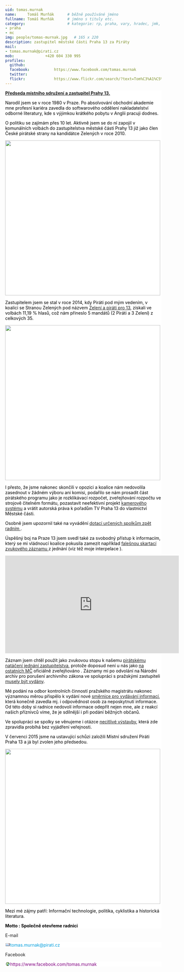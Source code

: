 ```yaml
---
uid: tomas.murnak
name:     Tomáš Murňák  	# běžně používáné jméno
fullname: Tomáš Murňák  	# jméno s tituly etc.
category:                 	# kategorie: rp, praha, vary, hradec, jmk, senat
- praha
- mc
img: people/tomas-murnak.jpg   # 165 x 220
description: zastupitel městské části Praha 13 za Piráty             	# kratký popis, max 160 znaků
mail:
- tomas.murnak@pirati.cz
mob:			  +420 604 330 995
profiles:
  github:                 
  facebook: 		  https://www.facebook.com/tomas.murnak
  twitter: 		  
  flickr:     		  https://www.flickr.com/search/?text=Tom%C3%A1%C5%A1%20Mur%C5%88%C3%A1k
---
```


<div style="color: #000000; text-transform: none; font-size: 14px; font-style: normal; font-weight: normal; word-spacing: 0px; white-space: normal; orphans: 2; widows: 2; background-color: #ffffff; font-variant-ligatures: normal; -webkit-text-stroke-text-decoration-style: initial;" class="level1">
<p><a href="https://praha.pirati.cz/mestske-casti/p13/"><b>Předseda místního sdružení a zastupitel Prahy 13.</b></a></p>
<p>Narodil jsem se v roce 1980 v Praze. Po absolvování obchodní akademie mne profesní kariéra zavedla do softwarového oddělení nakladatelství odborné literatury, kde s výjimkou krátkého pobytu v Anglii pracuji dodnes.</p>
<p>O politiku se zajímám přes 10 let. Aktivně jsem se do ní zapojil v komunálních volbách do zastupitelstva městské části Prahy 13 již jako člen České pirátské strany na kandidátce Zelených v roce 2010.</p>
<p><a style="color: #009ddc; overflow: hidden; -ms-zoom: 1;" class="media" href="https://wiki.pirati.cz/_detail/lide/volby2010.jpg?id=lide%3Atomas_murnak" title="lide:volby2010.jpg"><img style="overflow: hidden; vertical-align: middle; -ms-zoom: 1;" class="media" src="https://wiki.pirati.cz/_media/lide/volby2010.jpg?w=500&amp;tok=ce7fbc" alt="" width="500"></a></p>
<p>Zastupitelem jsem se stal v roce 2014, kdy Piráti pod mým vedením, v koalici se Stranou Zelených pod názvem <a href="http://zeleniapiratipro13.cz/">Zelení a piráti pro 13</a>, získali ve volbách 11,19 % hlasů, což nám přineslo 5 mandátů (2 Piráti a 3 Zelení) z celkových 35.</p>
<p><a style="color: #009ddc; overflow: hidden; -ms-zoom: 1;" class="media" href="https://wiki.pirati.cz/_detail/lide/zastupko.jpg?id=lide%3Atomas_murnak" title="lide:zastupko.jpg"><img style="overflow: hidden; vertical-align: middle; -ms-zoom: 1;" class="media" src="https://wiki.pirati.cz/_media/lide/zastupko.jpg?w=500&amp;tok=0b464e" alt="" width="500"></a></p>
<p>I přesto, že jsme nakonec skončili v opozici a koalice nám nedovolila zasednout v žádném výboru ani komisi, podařilo se nám prosadit část pirátského programu jako je rozklikávací rozpočet, zveřejňování rozpočtu ve strojově čitelném formátu, pozastavit neefektivní projekt <a href="http://praha.idnes.cz/praha-13-chce-nakoupit-nove-kamery-za-sto-milionu-korun-pfy-/praha-zpravy.aspx?c=A150316_2147657_praha-zpravy_nuba">kamerového systému</a> a vrátit autorská práva k pořadům TV Praha 13 do vlastnictví Městské části.</p>
<p>Osobně jsem upozornil také na vyvádění <a href="http://prazsky.denik.cz/zpravy_region/radnice-dostala-pokutu-nezverejnila-totiz-smlouvy-s-jednim-ze-svych-radnich-20160708.html">dotací určených spolkům zpět radním </a>.</p>
<p>Úspěšný boj na Praze 13 jsem svedl také za svobodný přístup k informacím, který se mi vládnoucí koalice pokusila zamezit například <a href="https://praha.pirati.cz/skartace-na-praze-13.html">falešnou skartací zvukového záznamu </a>z jednání (viz též moje interpelace ).</p>
<div><iframe width="560" height="315" src="https://www.youtube.com/embed/FUdFR4BRdCs" frameborder="0" allowfullscreen></iframe></div>
<p>Záznam jsem chtěl použít jako zvukovou stopu k našemu <a href="https://youtu.be/oIhY3INJPkE?list=PLhc5QMLcO6ma32Lcj6fn-W4HG9ozlR_VR">pirátskému natáčení jednání zastupitelstva</a>, protože doposud není u nás jako <a href="https://docs.google.com/spreadsheets/d/107be0mg7N7HxHQzFbuASzaHuDlMnRqWgyNjtD7wvJhI/edit?usp=sharing]">na ostatních MČ</a> oficiálně zveřejňováno . Záznamy mi po odvolání na Národní archiv pro porušení archivního zákona ve spolupráci s pražskými zastupiteli <a href="http://praha13.cz/file/59d1/0-2016-Poskytnuta-informace.pdf">musely být vydány</a>. </p>
<p>Mé podání na odbor kontrolních činností pražského magistrátu nakonec významnou měrou přispělo k vydání nové <a href="http://praha13.cz/file/BTh1/Smernice-starosty-c-2-2017.pdf">směrnice pro vydávání informací</a>, která konečně zavedla mj. i odpovědnost osob za neposkytnutí informace. Od této doby si radnice nedovolí informace odepřít nejen mne, ale z reakcí našich příznivců víme, že je sdílnější i při podání běžných občanů.</p>
<p>Ve spolupráci se spolky se věnujeme i otázce <a href="http://zeleniapiratipro13.cz/vyroste-na-posledni-zeleni-mezi-stanicemi-metra-luziny-a-luka-5-vezi/">necitlivé výstavby</a>, která zde zpravidla probíhá bez vyjádření veřejnosti.</p>
<p>V červenci 2015 jsme na ustavující schůzi založili Místní sdružení Piráti Praha 13 a já byl zvolen jeho předsedou.</p>
<p><a style="color: #009ddc; overflow: hidden; -ms-zoom: 1;" class="media" href="https://wiki.pirati.cz/_detail/lide/schuze.jpg?id=lide%3Atomas_murnak" title="lide:schuze.jpg"><img style="overflow: hidden; vertical-align: middle; -ms-zoom: 1;" class="media" src="https://wiki.pirati.cz/_media/lide/schuze.jpg?w=500&amp;tok=c6b078" alt="" width="500"></a></p>
<p>Mezi mé zájmy patří: Informační technologie, politika, cyklistika a historická literatura.</p>
<p><b>Motto : Společně otevřeme radnici</b></p>
</div>
<p>E-mail</p>
<div style="color: #000000; text-transform: none; font-size: 14px; font-style: normal; font-weight: normal; word-spacing: 0px; white-space: normal; orphans: 2; widows: 2; background-color: #ffffff; font-variant-ligatures: normal; -webkit-text-stroke-text-decoration-style: initial;" class="level4">
<p><a style="background: url('data:image/gif;base64,R0lGODlhEAAQAPMAAE5OTu43IPBEL/JhT2Sh5aOjo4u877nV88fd9tjn+Pf6/u0XFwAAAAAAAAAAAAAAACH5BAEAAAsALAAAAAAQABAAAAREcMlJq70408K774BUKGRJJqgRLqNZJoOgigphEDiaCMHMuqcEAuEb4XAGIeJwKLpQw2XRQK1aqasCYMvtcjXgsHhciQAAOw==') no-repeat 0px 1px; margin: 0px; padding: 1px 0px 1px 16px; color: #009ddc; text-decoration: none;" class="mail" href="mailto:tomas.murnak@pirati.cz" title="tomas.murnak@pirati.cz">tomas.murnak@pirati.cz</a></p>
</div>
<p>Facebook</p>
<div style="color: #000000; text-transform: none; font-size: 14px; font-style: normal; font-weight: normal; word-spacing: 0px; white-space: normal; orphans: 2; widows: 2; background-color: #ffffff; font-variant-ligatures: normal; -webkit-text-stroke-text-decoration-style: initial;" class="level4">
<p><a style="background: url('data:image/gif;base64,R0lGODlhEAAQAPMAAE5OTjh0HT6BHlGZJGyrN16hLH62SIW6T53GbGux+YuLi4a++azR+tro+azMgv8RkiH5BAEAAA8ALAAAAAAQABAAAARV8MlJq71Yqg3y20XRMEBnKQVhEA1RDCalGMeBNMYba4x9NwfCQLBTjBCOhlK4KCoZCIZykUgUpTQDg7Gg7j4pgotrPQ3OZ2r5pBAIAoGSR1H6eu74CAA7') no-repeat 0px 1px; margin: 0px; padding: 1px 0px 1px 16px; color: purple; text-decoration: none;" class="urlextern" rel="nofollow" href="https://www.facebook.com/tomas.murnak" title="https://www.facebook.com/tomas.murnak">https://www.facebook.com/tomas.murnak</a></p>
</div>
